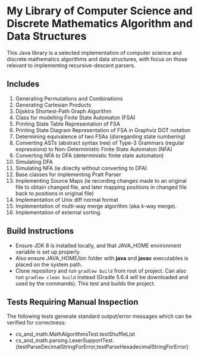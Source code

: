 # My Library of Computer Science and Discrete Mathematics Algorithm and Data Structures

This Java library is a selected implementation of computer science and discrete mathematics algorithms and data structures, with focus on those relevant to implementing recursive-descent parsers.

## Includes

  1. Generating Permutations and Combinations
  1. Generating Cartesian Products
  1. Dijsktra Shortest-Path Graph Algorithm
  1. Class for modelling Finite State Automaton (FSA)
  1. Printing State Table Representation of FSA
  1. Printing State Diagram Representation of FSA in Graphviz DOT notation
  1. Determining equivalence of two FSAs (disregarding state numbering)
  1. Converting ASTs (abstract syntax tree) of Type-3 Grammars (regular expressions) to Non-Deterministic Finite State Automaton (NFA)
  1. Converting NFA to DFA (deterministic finite state automaton)
  1. Simulating DFA
  1. Simulating NFA (ie directly without converting to DFA)
  1. Base classes for implementing Pratt Parser
  1. Implementing Source Maps (ie recording changes made to an original file to obtain changed file, and later mapping positions in changed file back to positions in original file)
  1. Implementation of Unix diff normal format
  1. Implementation of multi-way merge algorithm (aka k-way merge). 
  1. Implementation of external sorting. 

## Build Instructions

   * Ensure JDK 8 is installed locally, and that JAVA_HOME environment variable is set up properly.
   * Also ensure JAVA_HOME/bin folder with **java** and **javac** executables is placed on the system path.
   * Clone repository and run `gradlew build` from root of project. Can also run `gradlew clean build` instead (Gradle 5.6.4 will be downloaded and used by the commands). This test and builds the project.

## Tests Requiring Manual Inspection

The following tests generate standard output/error messages which can be verified for correctness:

   * cs_and_math.MathAlgorithmsTest.testShuffleList
   * cs_and_math.parsing.LexerSupportTest.{testParseDecimalStringForError,testParseHexadecimalStringForError}


